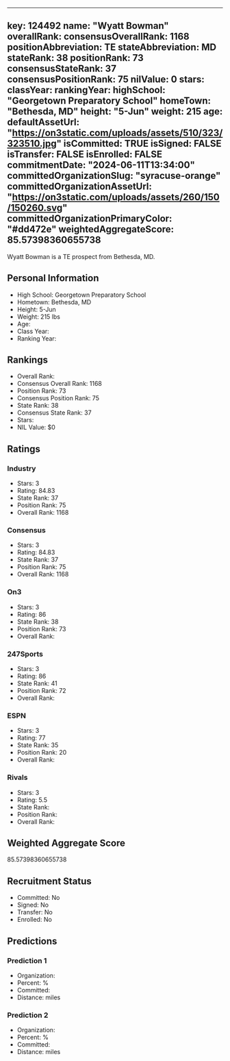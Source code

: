 ---
  key: 124492
  name: "Wyatt Bowman"
  overallRank: 
  consensusOverallRank: 1168
  positionAbbreviation: TE
  stateAbbreviation: MD
  stateRank: 38
  positionRank: 73
  consensusStateRank: 37
  consensusPositionRank: 75
  nilValue: 0
  stars: 
  classYear: 
  rankingYear: 
  highSchool: "Georgetown Preparatory School"
  homeTown: "Bethesda, MD"
  height: "5-Jun"
  weight: 215
  age: 
  defaultAssetUrl: "https://on3static.com/uploads/assets/510/323/323510.jpg"
  isCommitted: TRUE
  isSigned: FALSE
  isTransfer: FALSE
  isEnrolled: FALSE
  commitmentDate: "2024-06-11T13:34:00"
  committedOrganizationSlug: "syracuse-orange"
  committedOrganizationAssetUrl: "https://on3static.com/uploads/assets/260/150/150260.svg"
  committedOrganizationPrimaryColor: "#dd472e"
  weightedAggregateScore: 85.57398360655738
  ---
  
  Wyatt Bowman is a TE prospect from Bethesda, MD.
  
  ## Personal Information
  - High School: Georgetown Preparatory School
  - Hometown: Bethesda, MD
  - Height: 5-Jun
  - Weight: 215 lbs
  - Age: 
  - Class Year: 
  - Ranking Year: 
  
  ## Rankings
  - Overall Rank: 
  - Consensus Overall Rank: 1168
  - Position Rank: 73
  - Consensus Position Rank: 75
  - State Rank: 38
  - Consensus State Rank: 37
  - Stars: 
  - NIL Value: $0
  
  ## Ratings
  
  ### Industry
  - Stars: 3
  - Rating: 84.83
  - State Rank: 37
  - Position Rank: 75
  - Overall Rank: 1168
  
  ### Consensus
  - Stars: 3
  - Rating: 84.83
  - State Rank: 37
  - Position Rank: 75
  - Overall Rank: 1168
  
  ### On3
  - Stars: 3
  - Rating: 86
  - State Rank: 38
  - Position Rank: 73
  - Overall Rank: 
  
  ### 247Sports
  - Stars: 3
  - Rating: 86
  - State Rank: 41
  - Position Rank: 72
  - Overall Rank: 
  
  ### ESPN
  - Stars: 3
  - Rating: 77
  - State Rank: 35
  - Position Rank: 20
  - Overall Rank: 
  
  ### Rivals
  - Stars: 3
  - Rating: 5.5
  - State Rank: 
  - Position Rank: 
  - Overall Rank: 
  
  ## Weighted Aggregate Score
  85.57398360655738
  
  ## Recruitment Status
  - Committed: No
  - Signed: No
  - Transfer: No
  - Enrolled: No
  
  
  
  ## Predictions
  
  ### Prediction 1
  - Organization: 
  - Percent: %
  - Committed: 
  - Distance:  miles
  
  ### Prediction 2
  - Organization: 
  - Percent: %
  - Committed: 
  - Distance:  miles
  